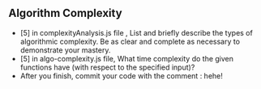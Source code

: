 ## Algorithm Complexity
* [5] in complexityAnalysis.js file , List and briefly describe the types of algorithmic complexity. Be as clear and complete as necessary to demonstrate your mastery.
* [5] in algo-complexity.js file, What time complexity do the given functions have (with respect to the specified input)?
* After you finish, commit your code with the comment : hehe!

